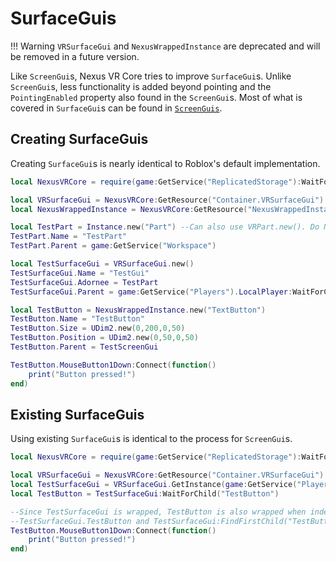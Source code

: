 # SurfaceGuis
!!! Warning
    `VRSurfaceGui` and `NexusWrappedInstance` are deprecated and will
    be removed in a future version.

Like `ScreenGui`s, Nexus VR Core tries to improve
`SurfaceGui`s. Unlike `ScreenGui`s, less functionality
is added beyond pointing and the `PointingEnabled`
property also found in the `ScreenGui`s. Most of what
is covered in `SurfaceGui`s can be found in [`ScreenGuis`](screenguis.md).

## Creating SurfaceGuis
Creating `SurfaceGui`s is nearly identical to Roblox's
default implementation.

```lua
local NexusVRCore = require(game:GetService("ReplicatedStorage"):WaitForChild("NexusVRCore"))

local VRSurfaceGui = NexusVRCore:GetResource("Container.VRSurfaceGui")
local NexusWrappedInstance = NexusVRCore:GetResource("NexusWrappedInstance")

local TestPart = Instance.new("Part") --Can also use VRPart.new(). Do NOT use NexusWrappedInstance.new("Part")
TestPart.Name = "TestPart"
TestPart.Parent = game:GetService("Workspace")

local TestSurfaceGui = VRSurfaceGui.new()
TestSurfaceGui.Name = "TestGui"
TestSurfaceGui.Adornee = TestPart
TestSurfaceGui.Parent = game:GetService("Players").LocalPlayer:WaitForChild("PlayerGui")

local TestButton = NexusWrappedInstance.new("TextButton")
TestButton.Name = "TestButton"
TestButton.Size = UDim2.new(0,200,0,50)
TestButton.Position = UDim2.new(0,50,0,50)
TestButton.Parent = TestScreenGui

TestButton.MouseButton1Down:Connect(function()
    print("Button pressed!")
end)
```

## Existing SurfaceGuis
Using existing `SurfaceGui`s is identical to the
process for `ScreenGui`s.

```lua
local NexusVRCore = require(game:GetService("ReplicatedStorage"):WaitForChild("NexusVRCore"))

local VRSurfaceGui = NexusVRCore:GetResource("Container.VRSurfaceGui")
local TestSurfaceGui = VRSurfaceGui.GetInstance(game:GetService("Players").LocalPlayer:WaitForChild("PlayerGui"):WaitForChild("TestGui"))
local TestButton = TestSurfaceGui:WaitForChild("TestButton")

--Since TestSurfaceGui is wrapped, TestButton is also wrapped when indexed.
--TestSurfaceGui.TestButton and TestSurfaceGui:FindFirstChild("TestButton") also work.
TestButton.MouseButton1Down:Connect(function()
    print("Button pressed!")
end)
```